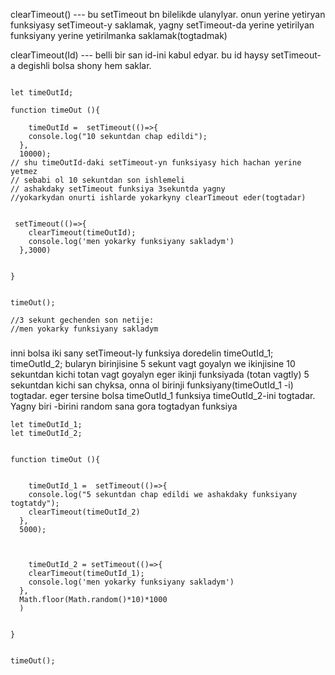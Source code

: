 clearTimeout() --- bu setTimeout bn bilelikde ulanylyar.
onun yerine yetiryan funksiyasy setTimeout-y saklamak, yagny setTimeout-da yerine yetirilyan funksiyany yerine yetirilmanka saklamak(togtadmak)

clearTimeout(Id) --- belli bir san id-ini kabul edyar. bu id haysy setTimeout-a degishli bolsa shony hem saklar.
```

let timeOutId;

function timeOut (){

    timeOutId =  setTimeout(()=>{
    console.log("10 sekuntdan chap edildi");
  },
  10000);
// shu timeOutId-daki setTimeout-yn funksiyasy hich hachan yerine yetmez
// sebabi ol 10 sekuntdan son ishlemeli
// ashakdaky setTimeout funksiya 3sekuntda yagny
//yokarkydan onurti ishlarde yokarkyny clearTimeout eder(togtadar)


 setTimeout(()=>{
    clearTimeout(timeOutId);
    console.log('men yokarky funksiyany sakladym')
  },3000)
   
  
}


timeOut();

//3 sekunt gechenden son netije: 
//men yokarky funksiyany sakladym

```
###
inni bolsa iki sany setTimeout-ly funksiya doredelin timeOutId_1; timeOutId_2;
bularyn birinjisine 5 sekunt vagt goyalyn we ikinjisine 10 sekuntdan kichi totan vagt goyalyn
eger ikinji funksiyada (totan vagtly) 5 sekuntdan kichi san chyksa, onna ol birinji funksiyany(timeOutId_1 -i) togtadar.
eger tersine bolsa timeOutId_1 funksiya timeOutId_2-ini togtadar.
Yagny biri -birini random sana gora togtadyan funksiya

```
let timeOutId_1;
let timeOutId_2;


function timeOut (){


    timeOutId_1 =  setTimeout(()=>{
    console.log("5 sekuntdan chap edildi we ashakdaky funksiyany togtatdy");
    clearTimeout(timeOutId_2)
  },
  5000);



    timeOutId_2 = setTimeout(()=>{
    clearTimeout(timeOutId_1);
    console.log('men yokarky funksiyany sakladym')
  },
  Math.floor(Math.random()*10)*1000
  )
   
  
}


timeOut();
```

